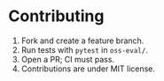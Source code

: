 # Contributing

1. Fork and create a feature branch.
2. Run tests with `pytest` in `oss-eval/`.
3. Open a PR; CI must pass.
4. Contributions are under MIT license.
